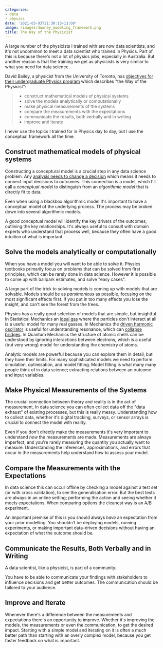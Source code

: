 ```yaml
---
categories:
- data
- physics
date: '2021-03-03T21:30:13+11:00'
image: /images/downey_modeling_framework.png
title: The Way of the Physicist
---
```


A large number of the physicists I trained with are now data scientists, and it's not uncommon to meet a data scientist who trained in Physics.
Part of this is because there's not a lot of physics jobs, especially in Australia.
But another reason is that the training we get as physicists is very similar to what you need for data science.

David Bailey, a physicist from the University of Toronto, has [objectives for their undergraduate Physics program](https://www8.physics.utoronto.ca/~dbailey/UGPhysicsGoals.html) which describes "the Way of the Physicist":


> *  construct mathematical models of physical systems
> *  solve the models analytically or computationally
> *  make physical measurements of the systems
> *  compare the measurements with the expectations
> *  communicate the results, both verbally and in writing
> *  improve and iterate

I never use the topics I trained for in Physics day to day, but I use the conceptual framework all the time.

## Construct mathematical models of physical systems

Constructing a conceptural model is a crucial step in any data science problem.
Any [analysis needs to change a decision](/analysis-decision) which means it needs to connect input decisions to outcomes.
This connection is a model, which I'll call a *conceptual model* to distinguish from an *algorithmic model* that is directly fit to data.

Even when using a blackbox algorithmic model it's important to have a conceptual model of the underlying process.
The process may be broken down into several algorithmic models.

A good conceptual model will identify the key drivers of the outcomes, outlining the key relationships.
It's always useful to consult with domain experts who understand that process well, because they often have a good intuition of what is important.

## Solve the models analytically or computationally

When you have a model you will want to be able to solve it.
Physics textbooks primarily focus on problems that can be solved from first principles, which can be rarely done in data science.
However it is possible to come up with ballpark estimates, and solve "easy cases".

A large part of the trick to solving models is coming up with models that are solvable.
Models should be as *parsimonious* as possible, focusing on the most significant effects first.
If you put in too many effects you lose the insight, and can't see the forest from the trees.

Physics has a really good selection of models that are simple, but insightful.
In Statistical Mechanics an [ideal gas](https://en.wikipedia.org/wiki/Ideal_gas) where the particles don't interact at all is a useful model for many real gasses.
In Mechanics the [driven harmonic oscillator](https://en.wikipedia.org/wiki/Resonance#The_driven,_damped_harmonic_oscillator) is useful for understanding resonance, which can [collapse bridges](https://www.youtube.com/watch?v=XggxeuFDaDU).
In Quantum Mechanics the structure of atomic shells can be understood by ignoring interactions between electrons, which is a useful (but very wrong) model for understanding the chemistry of atoms.

Analytic models are powerful because you can explore them in detail, but they have their limits.
For many sophisticated models we need to perform simulation, optimisation, and model fitting.
Model fitting is what many many people think of in data science; extracting relations between an outcome and input variables.

## Make Physical Measurements of the Systems

The crucial connection between theory and reality is in the act of measurement.
In data science you can often collect data off the "data exhaust" of existing processes, but this is really messy.
Understanding how to collect data, whether it's digital tracking, surveys, or sensor arrays is crucial to connect the model with reality.

Even if you don't directly make the measurements it's very important to understand *how* the measurements are made.
Measurements are always imperfect, and you're rarely measuring the quantity you actually want to measure.
Understanding the inferences, approximations, and errors that occur in the measurements help understand how to assess your model.

## Compare the Measurements with the Expectations

In data science this can occur offline by checking a model against a test set (or with cross validation), to see the generalisation error.
But the best tests are always in an online setting; performing the action and seeing whether it meets expectations.
When comparing options the cleanest way is an A/B experiment.

An important premise of this is you should always *have* an expectation from your prior modelling.
You shouldn't be deploying models, running experiments, or making important data-driven decisions without having an expectation of what the outcome should be.

## Communicate the Results, Both Verbally and in Writing

A data scientist, like a physicist, is part of a community.

You have to be able to communicate your findings with stakeholders to influence decisions and get better outcomes.
The communication should be tailored to your audience.

## Improve and Iterate

Whenever there's a difference between the measurements and expectations there's an opportunity to improve.
Whether it's improving the models, the measurements or even the communication, to get the desired impact.
Starting with a simple model and iterating on it is often a much better path than starting with an overly complex model, because you get faster feedback on what is important.